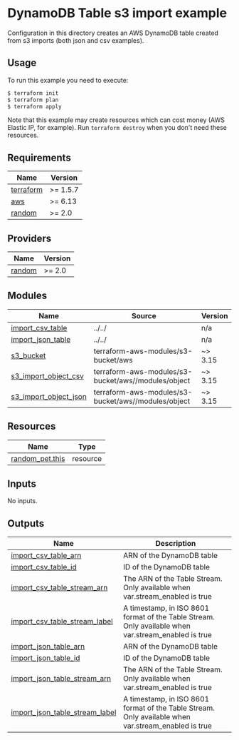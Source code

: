# DynamoDB Table s3 import example

Configuration in this directory creates an AWS DynamoDB table created from s3 imports (both json and csv examples).

## Usage

To run this example you need to execute:

```bash
$ terraform init
$ terraform plan
$ terraform apply
```

Note that this example may create resources which can cost money (AWS Elastic IP, for example). Run `terraform destroy` when you don't need these resources.

<!-- BEGIN_TF_DOCS -->
## Requirements

| Name | Version |
|------|---------|
| <a name="requirement_terraform"></a> [terraform](#requirement\_terraform) | >= 1.5.7 |
| <a name="requirement_aws"></a> [aws](#requirement\_aws) | >= 6.13 |
| <a name="requirement_random"></a> [random](#requirement\_random) | >= 2.0 |

## Providers

| Name | Version |
|------|---------|
| <a name="provider_random"></a> [random](#provider\_random) | >= 2.0 |

## Modules

| Name | Source | Version |
|------|--------|---------|
| <a name="module_import_csv_table"></a> [import\_csv\_table](#module\_import\_csv\_table) | ../../ | n/a |
| <a name="module_import_json_table"></a> [import\_json\_table](#module\_import\_json\_table) | ../../ | n/a |
| <a name="module_s3_bucket"></a> [s3\_bucket](#module\_s3\_bucket) | terraform-aws-modules/s3-bucket/aws | ~> 3.15 |
| <a name="module_s3_import_object_csv"></a> [s3\_import\_object\_csv](#module\_s3\_import\_object\_csv) | terraform-aws-modules/s3-bucket/aws//modules/object | ~> 3.15 |
| <a name="module_s3_import_object_json"></a> [s3\_import\_object\_json](#module\_s3\_import\_object\_json) | terraform-aws-modules/s3-bucket/aws//modules/object | ~> 3.15 |

## Resources

| Name | Type |
|------|------|
| [random_pet.this](https://registry.terraform.io/providers/hashicorp/random/latest/docs/resources/pet) | resource |

## Inputs

No inputs.

## Outputs

| Name | Description |
|------|-------------|
| <a name="output_import_csv_table_arn"></a> [import\_csv\_table\_arn](#output\_import\_csv\_table\_arn) | ARN of the DynamoDB table |
| <a name="output_import_csv_table_id"></a> [import\_csv\_table\_id](#output\_import\_csv\_table\_id) | ID of the DynamoDB table |
| <a name="output_import_csv_table_stream_arn"></a> [import\_csv\_table\_stream\_arn](#output\_import\_csv\_table\_stream\_arn) | The ARN of the Table Stream. Only available when var.stream\_enabled is true |
| <a name="output_import_csv_table_stream_label"></a> [import\_csv\_table\_stream\_label](#output\_import\_csv\_table\_stream\_label) | A timestamp, in ISO 8601 format of the Table Stream. Only available when var.stream\_enabled is true |
| <a name="output_import_json_table_arn"></a> [import\_json\_table\_arn](#output\_import\_json\_table\_arn) | ARN of the DynamoDB table |
| <a name="output_import_json_table_id"></a> [import\_json\_table\_id](#output\_import\_json\_table\_id) | ID of the DynamoDB table |
| <a name="output_import_json_table_stream_arn"></a> [import\_json\_table\_stream\_arn](#output\_import\_json\_table\_stream\_arn) | The ARN of the Table Stream. Only available when var.stream\_enabled is true |
| <a name="output_import_json_table_stream_label"></a> [import\_json\_table\_stream\_label](#output\_import\_json\_table\_stream\_label) | A timestamp, in ISO 8601 format of the Table Stream. Only available when var.stream\_enabled is true |
<!-- END_TF_DOCS -->
